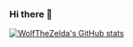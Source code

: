 ### Hi there 👋

<!--
**WolfTheZelda/WolfTheZelda** is a ✨ _special_ ✨ repository because its `README.md` (this file) appears on your GitHub profile.

Here are some ideas to get you started:

- 🔭 I’m currently working on ...
- 🌱 I’m currently learning ...
- 👯 I’m looking to collaborate on ...
- 🤔 I’m looking for help with ...
- 💬 Ask me about ...
- 📫 How to reach me: ...
- 😄 Pronouns: ...
- ⚡ Fun fact: ...
-->

[![WolfTheZelda's GitHub stats](https://github-readme-stats.vercel.app/api?username=WolfTheZelda&&count_private=true&show_icons=true&theme=dracula)](https://github.com/WolfTheZelda)
